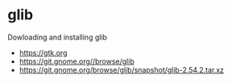 # glib
Dowloading and installing glib


* https://gtk.org
* https://git.gnome.org//browse/glib
* https://git.gnome.org/browse/glib/snapshot/glib-2.54.2.tar.xz
